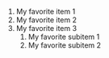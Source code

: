 1. My favorite item 1
2. My favorite item 2
3. My favorite item 3
    1. My favorite subitem 1
    2. My favorite subitem 2
